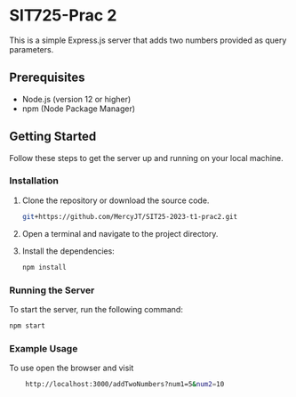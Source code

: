 # SIT725-Prac 2

This is a simple Express.js server that adds two numbers provided as query parameters.

## Prerequisites

- Node.js (version 12 or higher)
- npm (Node Package Manager)

## Getting Started

Follow these steps to get the server up and running on your local machine.

### Installation

1. Clone the repository or download the source code.
    ```bash
    git+https://github.com/MercyJT/SIT25-2023-t1-prac2.git
    ```
2. Open a terminal and navigate to the project directory.
3. Install the dependencies:

    ```bash
    npm install
    ```

### Running the Server

To start the server, run the following command:

```bash
npm start
```
### Example Usage
To use open the browser and visit
```bash
    http://localhost:3000/addTwoNumbers?num1=5&num2=10
```